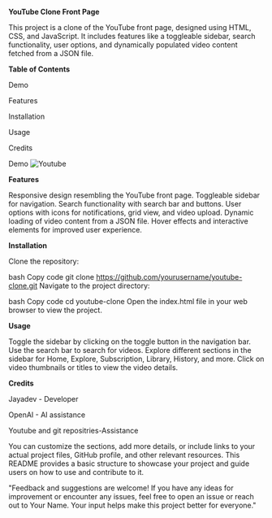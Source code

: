 **YouTube Clone Front Page**

This project is a clone of the YouTube front page, designed using HTML, CSS, and JavaScript. It includes features like a toggleable sidebar, search functionality, user options, and dynamically populated video content fetched from a JSON file.

**Table of Contents**

Demo

Features

Installation

Usage

Credits

Demo
![Youtube](https://github.com/FLASH2332/YOUTUBE/assets/148314235/2782d1b2-0e2c-45ea-9b9f-1f68a4c8c1df)


**Features**

Responsive design resembling the YouTube front page.
Toggleable sidebar for navigation.
Search functionality with search bar and buttons.
User options with icons for notifications, grid view, and video upload.
Dynamic loading of video content from a JSON file.
Hover effects and interactive elements for improved user experience.

**Installation**

Clone the repository:

bash
Copy code
git clone https://github.com/yourusername/youtube-clone.git
Navigate to the project directory:

bash
Copy code
cd youtube-clone
Open the index.html file in your web browser to view the project.

**Usage**

Toggle the sidebar by clicking on the toggle button in the navigation bar.
Use the search bar to search for videos.
Explore different sections in the sidebar for Home, Explore, Subscription, Library, History, and more.
Click on video thumbnails or titles to view the video details.

**Credits**

Jayadev - Developer

OpenAI - AI assistance

Youtube and git repositries-Assistance


You can customize the sections, add more details, or include links to your actual project files, GitHub profile, and other relevant resources. This README provides a basic structure to showcase your project and guide users on how to use and contribute to it.

"Feedback and suggestions are welcome! If you have any ideas for improvement or encounter any issues, feel free to open an issue or reach out to Your Name. Your input helps make this project better for everyone."
